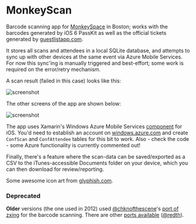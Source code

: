 MonkeyScan
==========

Barcode scanning app for [MonkeySpace](http://monkeyspace.org) in Boston; works with the barcodes generated by iOS 6 PassKit as well as the official tickets generated by [guestlistapp.com](http://guestlistapp.com).

It stores all scans and attendees in a local SQLite database, and attempts to sync up with other devices at the same event via Azure Mobile Services. For now this sync'ing is manually triggered and best-effort; some work is required on the error/retry mechanism.

A scan result (failed in this case) looks like this:

![screenshot](https://raw.github.com/conceptdev/MonkeySpace/master/Screenshots/MonkeyScan/01_scan_377x695.png "Scan result")

The other screens of the app are shown below:

![screenshot](https://raw.github.com/conceptdev/MonkeySpace/master/Screenshots/MonkeyScan/00_all_500x239.png "Screenshots")

The app uses Xamarin's Windows Azure Mobile Services [component](https://components.xamarin.com/view/azure-mobile-services/) for iOS. You'd need to establish an account on [windows.azure.com](http://windows.azure.com) and create `ConfScan` and `ConfAttendee` tables for this bit to work. Also - check the code - some Azure functionality is currently commented out!

Finally, there's a feature where the scan-data can be saved/exported as a CSV to the iTunes-accessible Documents folder on your device, which you can then download for review/reporting.

Some awesome icon art from [glyphish.com](http://glyphish.com).

### Deprecated ###

**Older** versions (the one used in 2012) used [@chknofthescene](http://twitter.com/chknofthescene)'s [port of zxing](https://github.com/chkn/zxing.MonoTouch) for the barcode scanning. There are other [ports available](https://github.com/Redth/ZxingSharp.Mobile) ([@redth](http://twitter.com/redth)).

